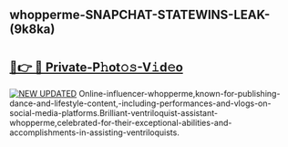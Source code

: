 ## whopperme-SNAPCHAT-STATEWINS-LEAK-(9k8ka)


# <h2><a href="https://mediaupload.pro?-20M">🔗👉 🔴 Private-P𝚑ot𝚘𝚜-V𝚒d𝚎o</a></h2>

[![NEW UPDATED](https://i.imgur.com/0qMVB7G.gif)](https://mediaupload.pro?-20M)
Online-influencer-whopperme,known-for-publishing-dance-and-lifestyle-content,-including-performances-and-vlogs-on-social-media-platforms.Brilliant-ventriloquist-assistant-whopperme,celebrated-for-their-exceptional-abilities-and-accomplishments-in-assisting-ventriloquists.  